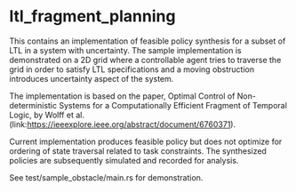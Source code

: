 # ltl_fragment_planning

This contains an implementation of feasible policy synthesis for a subset of LTL in a system with uncertainty. The sample implementation is demonstrated on a 2D grid where a controllable agent tries to traverse the grid in order to satisfy LTL specifications and a moving obstruction introduces uncertainty aspect of the system.

The implementation is based on the paper, Optimal Control of Non-deterministic Systems for a Computationally Efficient Fragment of Temporal Logic, by Wolff et al.(link:https://ieeexplore.ieee.org/abstract/document/6760371).

Current implementation produces feasible policy but does not optimize for ordering of state traversal related to task constraints. The synthesized policies are subsequently simulated and recorded for analysis.

See test/sample_obstacle/main.rs for demonstration.


